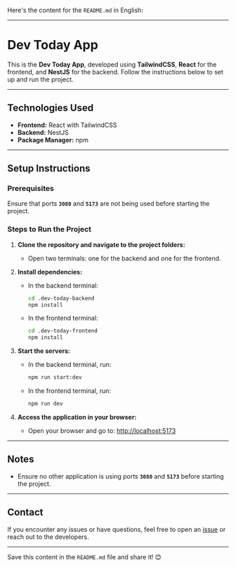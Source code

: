 Here's the content for the `README.md` in English:

---

# Dev Today App

This is the **Dev Today App**, developed using **TailwindCSS**, **React** for the frontend, and **NestJS** for the backend. Follow the instructions below to set up and run the project.

---

## Technologies Used

- **Frontend:** React with TailwindCSS
- **Backend:** NestJS
- **Package Manager:** npm

---

## Setup Instructions

### Prerequisites

Ensure that ports **`3080`** and **`5173`** are not being used before starting the project.

### Steps to Run the Project

1. **Clone the repository and navigate to the project folders:**
   - Open two terminals: one for the backend and one for the frontend.

2. **Install dependencies:**
   - In the backend terminal:
     ```bash
     cd .dev-today-backend
     npm install
     ```
   - In the frontend terminal:
     ```bash
     cd .dev-today-frontend
     npm install
     ```

3. **Start the servers:**
   - In the backend terminal, run:
     ```bash
     npm run start:dev
     ```
   - In the frontend terminal, run:
     ```bash
     npm run dev
     ```

4. **Access the application in your browser:**
   - Open your browser and go to: [http://localhost:5173](http://localhost:5173)

---

## Notes

- Ensure no other application is using ports **`3080`** and **`5173`** before starting the project.

---

## Contact

If you encounter any issues or have questions, feel free to open an [issue](#) or reach out to the developers.

---

Save this content in the `README.md` file and share it! 😊